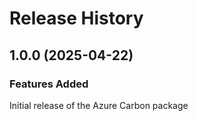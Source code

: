 # Release History
    
## 1.0.0 (2025-04-22)

### Features Added

Initial release of the Azure Carbon package

